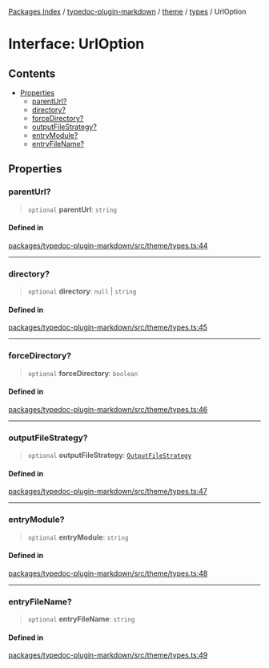 [Packages Index](../../../../../README.md) / [typedoc-plugin-markdown](../../../../README.md) / [theme](../../../README.md) / [types](../README.md) / UrlOption

# Interface: UrlOption

## Contents

* [Properties](#properties)
  * [parentUrl?](#parenturl)
  * [directory?](#directory)
  * [forceDirectory?](#forcedirectory)
  * [outputFileStrategy?](#outputfilestrategy)
  * [entryModule?](#entrymodule)
  * [entryFileName?](#entryfilename)

## Properties

### parentUrl?

> `optional` **parentUrl**: `string`

#### Defined in

[packages/typedoc-plugin-markdown/src/theme/types.ts:44](https://github.com/typedoc2md/typedoc-plugin-markdown/blob/ca82c8abd3682b5495f6a7750ba0ce30ff4e4f1e/packages/typedoc-plugin-markdown/src/theme/types.ts#L44)

***

### directory?

> `optional` **directory**: `null` | `string`

#### Defined in

[packages/typedoc-plugin-markdown/src/theme/types.ts:45](https://github.com/typedoc2md/typedoc-plugin-markdown/blob/ca82c8abd3682b5495f6a7750ba0ce30ff4e4f1e/packages/typedoc-plugin-markdown/src/theme/types.ts#L45)

***

### forceDirectory?

> `optional` **forceDirectory**: `boolean`

#### Defined in

[packages/typedoc-plugin-markdown/src/theme/types.ts:46](https://github.com/typedoc2md/typedoc-plugin-markdown/blob/ca82c8abd3682b5495f6a7750ba0ce30ff4e4f1e/packages/typedoc-plugin-markdown/src/theme/types.ts#L46)

***

### outputFileStrategy?

> `optional` **outputFileStrategy**: [`OutputFileStrategy`](../../../../options/namespaces/maps/enumerations/OutputFileStrategy.md)

#### Defined in

[packages/typedoc-plugin-markdown/src/theme/types.ts:47](https://github.com/typedoc2md/typedoc-plugin-markdown/blob/ca82c8abd3682b5495f6a7750ba0ce30ff4e4f1e/packages/typedoc-plugin-markdown/src/theme/types.ts#L47)

***

### entryModule?

> `optional` **entryModule**: `string`

#### Defined in

[packages/typedoc-plugin-markdown/src/theme/types.ts:48](https://github.com/typedoc2md/typedoc-plugin-markdown/blob/ca82c8abd3682b5495f6a7750ba0ce30ff4e4f1e/packages/typedoc-plugin-markdown/src/theme/types.ts#L48)

***

### entryFileName?

> `optional` **entryFileName**: `string`

#### Defined in

[packages/typedoc-plugin-markdown/src/theme/types.ts:49](https://github.com/typedoc2md/typedoc-plugin-markdown/blob/ca82c8abd3682b5495f6a7750ba0ce30ff4e4f1e/packages/typedoc-plugin-markdown/src/theme/types.ts#L49)

